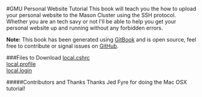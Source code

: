 #GMU Personal Website Tutorial
This book will teach you the how to upload your personal website to the Mason Cluster using the SSH protocol. Whether you are an tech savy or not I'll be able to help you get your personal website up and running without any forbidden errors.

**Note:** This book has been generated using [GitBook](http://www.gitbook.io) and is open source, feel free to contribute or signal issues on [GitHub](https://github.com/the-ben-waters/gmuwebdevtut.tutorial).

###Files to Download
[local.cshrc](https://raw.githubusercontent.com/the-ben-waters/it103-tutorial/master/assets/local.cshrc)  
[local.profile](https://raw.githubusercontent.com/the-ben-waters/it103-tutorial/master/assets/local.profile)  
[local.login](https://raw.githubusercontent.com/the-ben-waters/it103-tutorial/master/assets/local.login)  

#####Contributors and Thanks
Thanks Jed Fyre for doing the Mac OSX tutorial!
